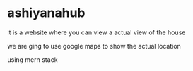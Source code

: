 # ashiyanahub
<p>it is a website where you can view a actual view of the house </p>
<p>we are ging to use google maps to show the actual location </p>
<p>using mern stack</p>
